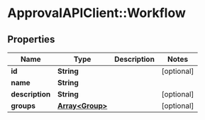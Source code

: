 # ApprovalAPIClient::Workflow

## Properties
Name | Type | Description | Notes
------------ | ------------- | ------------- | -------------
**id** | **String** |  | [optional] 
**name** | **String** |  | 
**description** | **String** |  | [optional] 
**groups** | [**Array&lt;Group&gt;**](Group.md) |  | [optional] 


